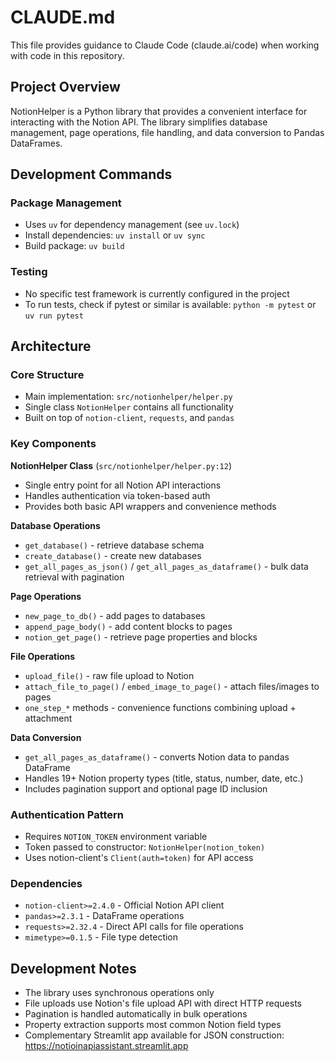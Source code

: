 # CLAUDE.md

This file provides guidance to Claude Code (claude.ai/code) when working with code in this repository.

## Project Overview

NotionHelper is a Python library that provides a convenient interface for interacting with the Notion API. The library simplifies database management, page operations, file handling, and data conversion to Pandas DataFrames.

## Development Commands

### Package Management
- Uses `uv` for dependency management (see `uv.lock`)
- Install dependencies: `uv install` or `uv sync`
- Build package: `uv build`

### Testing
- No specific test framework is currently configured in the project
- To run tests, check if pytest or similar is available: `python -m pytest` or `uv run pytest`

## Architecture

### Core Structure
- Main implementation: `src/notionhelper/helper.py`
- Single class `NotionHelper` contains all functionality
- Built on top of `notion-client`, `requests`, and `pandas`

### Key Components

**NotionHelper Class** (`src/notionhelper/helper.py:12`)
- Single entry point for all Notion API interactions
- Handles authentication via token-based auth
- Provides both basic API wrappers and convenience methods

**Database Operations**
- `get_database()` - retrieve database schema
- `create_database()` - create new databases
- `get_all_pages_as_json()` / `get_all_pages_as_dataframe()` - bulk data retrieval with pagination

**Page Operations** 
- `new_page_to_db()` - add pages to databases
- `append_page_body()` - add content blocks to pages
- `notion_get_page()` - retrieve page properties and blocks

**File Operations**
- `upload_file()` - raw file upload to Notion
- `attach_file_to_page()` / `embed_image_to_page()` - attach files/images to pages
- `one_step_*` methods - convenience functions combining upload + attachment

**Data Conversion**
- `get_all_pages_as_dataframe()` - converts Notion data to pandas DataFrame
- Handles 19+ Notion property types (title, status, number, date, etc.)
- Includes pagination support and optional page ID inclusion

### Authentication Pattern
- Requires `NOTION_TOKEN` environment variable
- Token passed to constructor: `NotionHelper(notion_token)`
- Uses notion-client's `Client(auth=token)` for API access

### Dependencies
- `notion-client>=2.4.0` - Official Notion API client
- `pandas>=2.3.1` - DataFrame operations 
- `requests>=2.32.4` - Direct API calls for file operations
- `mimetype>=0.1.5` - File type detection

## Development Notes

- The library uses synchronous operations only
- File uploads use Notion's file upload API with direct HTTP requests
- Pagination is handled automatically in bulk operations
- Property extraction supports most common Notion field types
- Complementary Streamlit app available for JSON construction: https://notioinapiassistant.streamlit.app